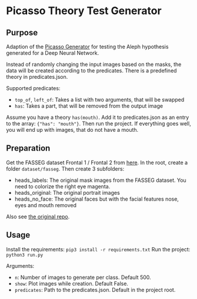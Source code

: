 # Picasso Theory Test Generator

## Purpose
Adaption of the [Picasso Generator](https://github.com/mc-lovin-mlem/concept-embeddings-and-ilp) for testing the Aleph hypothesis generated for
a Deep Neural Network.

Instead of randomly changing the input images based on the masks, the data
will be created according to the predicates. There is a predefined theory
in predicates.json.

Supported predicates:
* `top_of`, `left_of`: Takes a list with two arguments, that will be swapped
* `has`: Takes a part, that will be removed from the output image

Assume you have a theory `has(mouth)`. Add it to predicates.json as an entry
to the array:
`{"has": "mouth"}`.
Then run the project. If everything goes well, you will end up with images,
that do not have a mouth.


## Preparation
Get the FASSEG dataset Frontal 1 / Frontal 2 from [here](http://massimomauro.github.io/FASSEG-repository/).
In the root, create a folder `dataset/fasseg`. Then create 3 subfolders:
* heads_labels: The original mask images from the FASSEG dataset. You need to
colorize the right eye magenta.
* heads_original: The original portrait images
* heads_no_face: The original faces but with the facial features nose, eyes and
mouth removed

Also see [the original repo](https://github.com/mc-lovin-mlem/concept-embeddings-and-ilp).


## Usage
Install the requirements: `pip3 install -r requirements.txt`
Run the project: `python3 run.py`

Arguments:
* `n`: Number of images to generate per class. Default 500.
* `show`: Plot images while creation. Default False.
* `predicates`: Path to the predicates.json. Default in the project root.
